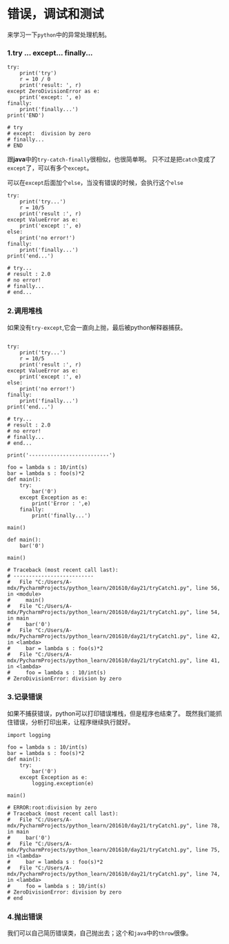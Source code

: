 # 错误，调试和测试

来学习一下`python`中的异常处理机制。

### 1.try ... except... finally...

```
try:
	print('try')
	r = 10 / 0
	print('result: ', r)
except ZeroDivisionError as e:
	print('except: ', e)
finally:
	print('finally...')
print('END')

# try
# except:  division by zero
# finally...
# END
```

跟**java**中的`try-catch-finally`很相似，也很简单啊。
只不过是把`catch`变成了`except`了，可以有多个`except`。

可以在`except`后面加个`else`，当没有错误的时候，会执行这个`else`

```
try:
	print('try...')
	r = 10/5
	print('result :', r)
except ValueError as e:
	print('except :', e)
else:
	print('no error!')
finally:
	print('finally...')
print('end...')

# try...
# result : 2.0
# no error!
# finally...
# end...
```

### 2.调用堆栈

如果没有`try-except`,它会一直向上抛，最后被python解释器捕获。

```

try:
	print('try...')
	r = 10/5
	print('result :', r)
except ValueError as e:
	print('except :', e)
else:
	print('no error!')
finally:
	print('finally...')
print('end...')

# try...
# result : 2.0
# no error!
# finally...
# end...

print('--------------------------')

foo = lambda s : 10/int(s)
bar = lambda s : foo(s)*2
def main():
	try:
		bar('0')
	except Exception as e:
		print('Error : ',e)
	finally:
		print('finally...')

main()

def main():
	bar('0')

main()
 
# Traceback (most recent call last):
# --------------------------
#   File "C:/Users/A-mdx/PycharmProjects/python_learn/201610/day21/tryCatch1.py", line 56, in <module>
#     main()
#   File "C:/Users/A-mdx/PycharmProjects/python_learn/201610/day21/tryCatch1.py", line 54, in main
#     bar('0')
#   File "C:/Users/A-mdx/PycharmProjects/python_learn/201610/day21/tryCatch1.py", line 42, in <lambda>
#     bar = lambda s : foo(s)*2
#   File "C:/Users/A-mdx/PycharmProjects/python_learn/201610/day21/tryCatch1.py", line 41, in <lambda>
#     foo = lambda s : 10/int(s)
# ZeroDivisionError: division by zero

```

### 3.记录错误

如果不捕获错误，python可以打印错误堆栈，但是程序也结束了。
既然我们能抓住错误，分析打印出来，让程序继续执行就好。

```
import logging

foo = lambda s : 10/int(s)
bar = lambda s : foo(s)*2
def main():
	try:
		bar('0')
	except Exception as e:
		logging.exception(e)
		
main()

# ERROR:root:division by zero
# Traceback (most recent call last):
#   File "C:/Users/A-mdx/PycharmProjects/python_learn/201610/day21/tryCatch1.py", line 78, in main
#     bar('0')
#   File "C:/Users/A-mdx/PycharmProjects/python_learn/201610/day21/tryCatch1.py", line 75, in <lambda>
#     bar = lambda s : foo(s)*2
#   File "C:/Users/A-mdx/PycharmProjects/python_learn/201610/day21/tryCatch1.py", line 74, in <lambda>
#     foo = lambda s : 10/int(s)
# ZeroDivisionError: division by zero
# end

```

### 4.抛出错误

我们可以自己简历错误类，自己抛出去；这个和`java`中的`throw`很像。


